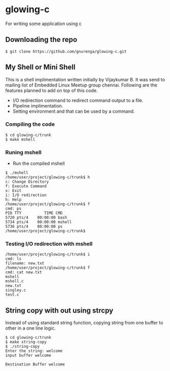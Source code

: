 glowing-c
=========

For writing some application using c

## Downloading the repo

```
$ git clone https://github.com/gnurenga/glowing-c.git
```

## My Shell or Mini Shell

This is a shell implimentation written initially by Vijaykumar B.
It was send to mailing list of Embedded Linux Meetup group chennai.
Following are the features planned to add on top of this code.

 * I/O redirection command to redirect command output to a file.
 * Pipeline implimentation.
 * Setting environment and that can be used by a command.

### Compiling the code

```
$ cd glowing-c/trunk
$ make mshell
```

### Runing mshell
* Run the compiled mshell

```
$ ./mshell
/home/user/project/glowing-c/trunk$ h
c: Change Directory
f: Execute Command
x: Exit
i: I/O redirection
h: Help
/home/user/project/glowing-c/trunk$ f
cmd: ps
PID TTY          TIME CMD
5720 pts/4    00:00:00 bash
5734 pts/4    00:00:00 mshell
5736 pts/4    00:00:00 ps
/home/user/project/glowing-c/trunk$
```

### Testing I/O redirection with mshell

```
/home/user/project/glowing-c/trunk$ i
cmd: ls
filename: new.txt
/home/user/project/glowing-c/trunk$ f
cmd: cat new.txt
mshell
mshell.c
new.txt
singley.c
test.c

```

## String copy with out using strcpy

Instead of using standard string function,
copying string from one buffer to other in
a one line logic.

```
$ cd glowing-c/trunk
$ make string-copy
$ ./string-copy
Enter the string: welcome
input buffer welcome

Destination Buffer welcome
```